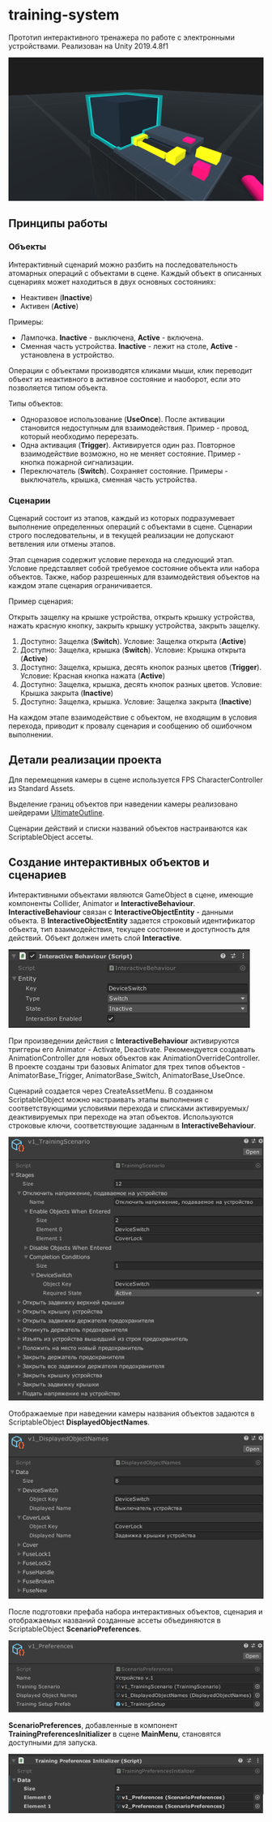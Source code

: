 # training-system

Прототип интерактивного тренажера по работе с электронными устройствами.
Реализован на Unity 2019.4.8f1

![alt text](/readme-images/TitleImage.png "TitleImage")

## Принципы работы
### Объекты
Интерактивный сценарий можно разбить на последовательность атомарных операций с объектами в сцене. 
Каждый объект в описанных сценариях может находиться в двух основных состояниях:

* Неактивен (__Inactive__)
* Активен (__Active__)

Примеры: 
* Лампочка. __Inactive__ - выключена, __Active__ - включена.
* Сменная часть устройства. __Inactive__ - лежит на столе, __Active__ - установлена в устройство. 

Операции с объектами производятся кликами мыши, клик переводит объект из неактивного в активное состояние и наоборот, если это позволяется типом объекта.

Типы объектов:
* Одноразовое использование (__UseOnce__). После активации становится недоступным для взаимодействия. Пример - провод, который необходимо перерезать.
* Одна активация (__Trigger__). Активируется один раз. Повторное взаимодействие возможно, но не меняет состояние. Пример - кнопка пожарной сигнализации.
* Переключатель (__Switch__). Сохраняет состояние. Примеры - выключатель, крышка, сменная часть устройства.

### Cценарии 

Сценарий состоит из этапов, каждый из которых подразумевает выполнение определенных операций с объектами в сцене. 
Сценарии строго последовательны, и в текущей реализации не допускают ветвления или отмены этапов. 

Этап сценария содержит условие перехода на следующий этап. Условие представляет собой требуемое состояние объекта или набора объектов. Также, набор разрешенных для взаимодействия объектов на каждом этапе сценария ограничивается. 

Пример сценария:

Открыть защелку на крышке устройства, открыть крышку устройства, нажать красную кнопку, закрыть крышку устройства, закрыть защелку. 
1. Доступно: Защелка (__Switch__). Условие: Защелка открыта (__Active__)
1. Доступно: Защелка, крышка (__Switch__). Условие: Крышка открыта (__Active__)
1. Доступно: Защелка, крышка, десять кнопок разных цветов (__Trigger__). Условие: Красная кнопка нажата (__Active__)
1. Доступно: Защелка, крышка, десять кнопок разных цветов. Условие: Крышка закрыта (__Inactive__)
1. Доступно: Защелка, крышка. Условие: Защелка закрыта (__Inactive__)

На каждом этапе взаимодействие с объектом, не входящим в условия перехода, приводит к провалу сценария и сообщению об ошибочном выполнении.

## Детали реализации проекта

Для перемещения камеры в сцене используется FPS CharacterController из Standard Assets. 

Выделение границ объектов при наведении камеры реализовано шейдерами [UltimateOutline](https://github.com/Shrimpey/UltimateOutline).

Сценарии действий и списки названий объектов настраиваются как ScriptableObject ассеты.


## Создание интерактивных объектов и сценариев

Интерактивными объектами являются GameObject в сцене, имеющие компоненты Collider, Animator и __InteractiveBehaviour__. __InteractiveBehaviour__ связан с __InteractiveObjectEntity__ - данными объекта. В __InteractiveObjectEntity__ задается строковый идентификатор объекта, тип взаимодействия, текущее состояние и доступность для действий. Объект должен иметь слой __Interactive__. 

![alt text](/readme-images/InteractiveBehaviour.png "InteractiveBehaviour")

При произведении действия с __InteractiveBehaviour__ активируются триггеры его Animator - Activate, Deactivate. Рекомендуется создавать AnimationController для новых объектов как AnimationOverrideController. В проекте созданы три базовых Animator для трех типов объектов - AnimatorBase_Trigger, AnimatorBase_Switch, AnimatorBase_UseOnce.

Сценарий создается через CreateAssetMenu.
В созданном ScriptableObject можно настраивать этапы выполнения с соответствующими условиями перехода и списками активируемых/деактивируемых при переходе на этап объектов. Используются строковые ключи, соответствующие заданным в __InteractiveBehaviour__.

![alt text](/readme-images/TrainingScenario.png "TrainingScenario")

Отображаемые при наведении камеры названия объектов задаются в ScriptableObject __DisplayedObjectNames__. 

![alt text](/readme-images/DisplayedObjectNames.png "DisplayedObjectNames")

После подготовки префаба набора интерактивных объектов, сценария и отображаемых названий созданные ассеты объединяются в ScriptableObject __ScenarioPreferences__.

![alt text](/readme-images/Preferences.png "ScenarioPreferences")

__ScenarioPreferences__, добавленные в компонент __TrainingPreferencesInitializer__ в сцене __MainMenu__, становятся доступными для запуска. 

![alt text](/readme-images/Initializer.png "PreferencesInitializer")




